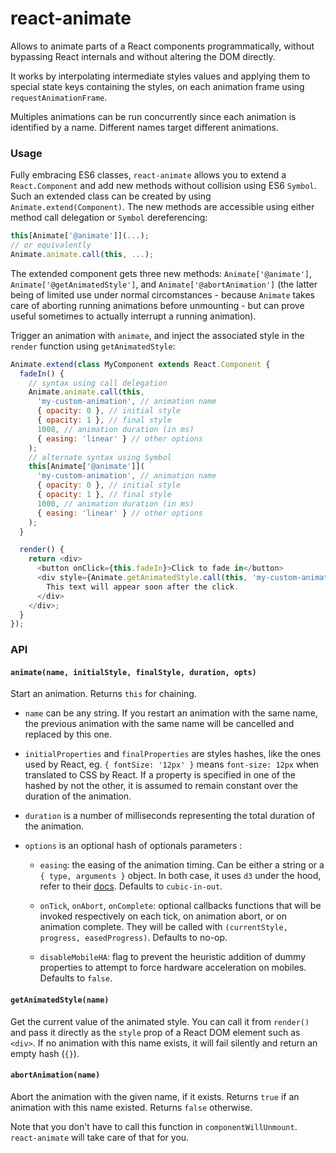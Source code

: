 react-animate
=============
Allows to animate parts of a React components programmatically, without bypassing React internals and without altering the DOM directly.

It works by interpolating intermediate styles values and applying them to special state keys containing the styles, on each animation frame using `requestAnimationFrame`.

Multiples animations can be run concurrently since each animation is identified by a name. Different names target different animations.

### Usage

Fully embracing ES6 classes, `react-animate` allows you to extend a `React.Component` and add new methods without collision using ES6 `Symbol`. Such an extended class can be created by using `Animate.extend(Component)`. The new methods are accessible using either method call delegation or `Symbol` dereferencing:

```js
this[Animate['@animate']](...);
// or equivalently
Animate.animate.call(this, ...);
```

The extended component gets three new methods: `Animate['@animate']`, `Animate['@getAnimatedStyle']`, and `Animate['@abortAnimation']` (the latter being of limited use under normal circomstances - because `Animate` takes care of aborting running animations before unmounting - but can prove useful sometimes to actually interrupt a running animation).

Trigger an animation with `animate`, and inject the associated style in the `render` function using `getAnimatedStyle`:
```js
Animate.extend(class MyComponent extends React.Component {
  fadeIn() {
    // syntax using call delegation
    Animate.animate.call(this,
      'my-custom-animation', // animation name
      { opacity: 0 }, // initial style
      { opacity: 1 }, // final style
      1000, // animation duration (in ms)
      { easing: 'linear' } // other options
    );
    // alternate syntax using Symbol
    this[Animate['@animate']](
      'my-custom-animation', // animation name
      { opacity: 0 }, // initial style
      { opacity: 1 }, // final style
      1000, // animation duration (in ms)
      { easing: 'linear' } // other options
    );
  }

  render() {
    return <div>
      <button onClick={this.fadeIn}>Click to fade in</button>
      <div style={Animate.getAnimatedStyle.call(this, 'my-custom-animation')}>
        This text will appear soon after the click.
      </div>
    </div>;
  }
});
```
### API

#### `animate(name, initialStyle, finalStyle, duration, opts)`

Start an animation. Returns `this` for chaining.

- `name` can be any string. If you restart an animation with the same name, the previous animation with the same name will be cancelled and replaced by this one.

- `initialProperties` and `finalProperties` are styles hashes, like the ones used by React, eg. `{ fontSize: '12px' }` means `font-size: 12px` when translated to CSS by React. If a property is specified in one of the hashed by not the other, it is assumed to remain constant over the duration of the animation.

- `duration` is a number of milliseconds representing the total duration of the animation.

- `options` is an optional hash of optionals parameters :

  - `easing`: the easing of the animation timing. Can be either a string or a `{ type, arguments }` object. In both case, it uses `d3` under the hood, refer to their [docs](https://github.com/mbostock/d3/wiki/Transitions#ease). Defaults to `cubic-in-out`.

  - `onTick`, `onAbort`, `onComplete`: optional callbacks functions that will be invoked respectively on each tick, on animation abort, or on animation complete. They will be called with `(currentStyle, progress, easedProgress)`. Defaults to no-op.

  - `disableMobileHA`: flag to prevent the heuristic addition of dummy properties to attempt to force hardware acceleration on mobiles. Defaults to `false`.

#### `getAnimatedStyle(name)`

Get the current value of the animated style. You can call it from `render()` and pass it directly as the `style` prop of a React DOM element such as `<div>`. If no animation with this name exists, it will fail silently and return an empty hash (`{}`).

#### `abortAnimation(name)`

Abort the animation with the given name, if it exists. Returns `true` if an animation with this name existed. Returns `false` otherwise.

Note that you don't have to call this function in `componentWillUnmount`. `react-animate` will take care of that for you.
